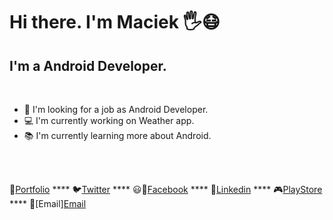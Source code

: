 # Hi there. I'm Maciek 🖐️😷

## I'm a Android Developer.

<br>

- 🧑‍ I'm looking for a job as Android Developer.
- ‍💻 I'm currently working on Weather app.
- 📚 I'm currently learning more about Android.

<br>
<br>

🥏[Portfolio][Portfolio] ****
🐦[Twitter][Twitter] ****
😃📘[Facebook][Facebook] ****
👔[Linkedin][Linkedin] ****
🎮[PlayStore][PlayStore] ****
📧[Email]<a href="mailto:nalewajkamaciek@gmail.com"><span class="label">Email</span></a>


[Portfolio]: https://maciejnalewajka.github.io/
[Twitter]: https://twitter.com/Maciej75204469
[Facebook]: https://www.facebook.com/maciek.nalewajka
[Linkedin]: https://www.linkedin.com/in/maciejnalewajka/
[PlayStore]: https://play.google.com/store/apps/developer?id=Maciej+Nalewajka

